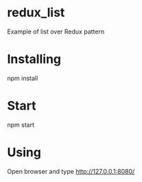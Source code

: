 # redux_list
Example of list over Redux pattern

# Installing
npm install

# Start
npm start

# Using
Open browser and type http://127.0.0.1:8080/
